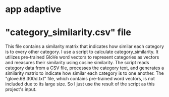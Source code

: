 # app adaptive
# "category_similarity.csv" file
This file contains a similarity matrix that indicates how similar each category is to every other category.
I use a script to calculate category_similarity. It utilizes pre-trained GloVe word vectors to represent categories as vectors and measures their similarity using cosine similarity. 
The script reads category data from a CSV file, processes the category text, and generates a similarity matrix to indicate how similar each category is to one another.
The "glove.6B.300d.txt" file, which contains pre-trained word vectors, is not included due to its large size. So I just use the result of the script as this project's input.